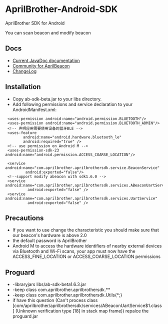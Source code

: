 # AprilBrother-Android-SDK

AprilBrother SDK for Android

You can scan beacon and modify beacon

## Docs

* [Current JavaDoc documentation](//aprilbrother.github.io/aprilbeacon-android-sdk/JavaDocs/index.html)
* [Community for AprilBeacon](http://bbs.aprbrother.com)
* [ChangeLog](https://github.com/AprilBrother/AprilBeacon-Android-SDK/wiki/ChangeLog)

## Installation

* Copy ab-sdk-beta.jar to your libs directory.
* Add following permissions and service declaration to your AndroidManifest.xml:
```
 <uses-permission android:name="android.permission.BLUETOOTH"/>
 <uses-permission android:name="android.permission.BLUETOOTH_ADMIN"/>
 <!-- 声明应用需要使用设备的蓝牙BLE -->
 <uses-feature
        android:name="android.hardware.bluetooth_le"
        android:required="true" />
 <!-- use permission on Android M -->
 <uses-permission-sdk-23 android:name="android.permission.ACCESS_COARSE_LOCATION"/>

 <service android:name="com.aprilbrother.aprilbrothersdk.service.BeaconService"
         android:exported="false"/>
 <!--support modify abeacon with sdk1.6.0 -->
 <service android:name="com.aprilbrother.aprilbrothersdk.services.ABeaconUartService"
          android:exported="false" />
 <service android:name="com.aprilbrother.aprilbrothersdk.services.UartService"
          android:exported="false" />
```


## Precautions
* If you want to use change the characteristic you should make sure that our beacon's hardware is above 2.0
* the default password is AprilBrother
* Android M to access the hardware identifiers of nearby external devices via Bluetooth and Wi-Fi scans, your app must now have the ACCESS_FINE_LOCATION or ACCESS_COARSE_LOCATION permissions

## Proguard
* -libraryjars libs/ab-sdk-beta1.6.3.jar
* -keep class com.aprilbrother.aprilbrothersdk.**
* -keep class com.aprilbrother.aprilbrothersdk.Utils{*;}
* if have this question (Can't process class [com/aprilbrother/aprilbrothersdk/services/ABeaconUartService$1.class] (Unknown verification type [18] in stack map frame)) repalce the proguard.jar

